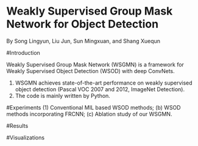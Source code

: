 # Weakly Supervised Group Mask Network for Object Detection
By Song Lingyun, Liu Jun, Sun Mingxuan, and Shang Xuequn

#Introduction

Weakly Supervised Group Mask Network (WSGMN) is a framework for Weakly Supervised Object Detection (WSOD) with deep ConvNets.
1. WSGMN achieves state-of-the-art performance on weakly supervised object detection (Pascal VOC 2007 and 2012, ImageNet Detection).
2. The code is mainly written by Python.

#Experiments
(1) Conventional MIL based WSOD methods; (b) WSOD methods incorporating FRCNN; (c) Ablation study of our WSGMN.

#Results

#Visualizations
